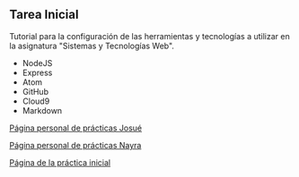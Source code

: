 ## Tarea Inicial

Tutorial para la configuración de las herramientas y tecnologías a utilizar en la asignatura "Sistemas y Tecnologías Web".

* NodeJS
* Express
* Atom
* GitHub
* Cloud9
* Markdown

[Página personal de prácticas Josué](http://JosueTC94.github.io/)

[Página personal de prácticas Nayra](http://alu0100406122.github.io/)

[Página de la práctica inicial](http://alu0100406122.github.io/tareas-iniciales-josue-nayra-dsi15-16/)
